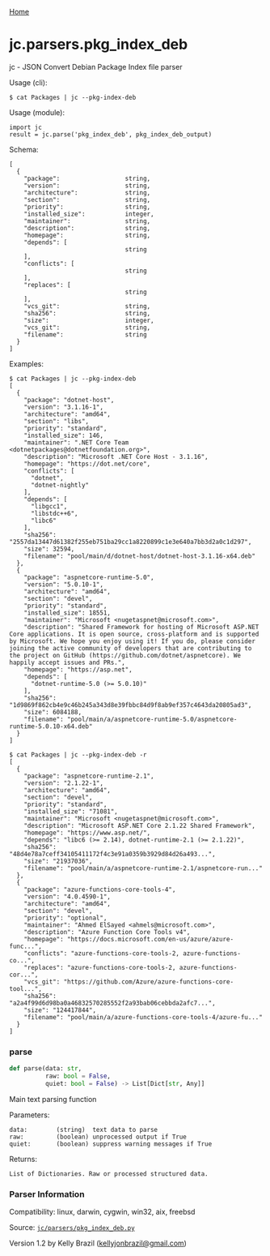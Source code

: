 [Home](https://kellyjonbrazil.github.io/jc/)
<a id="jc.parsers.pkg_index_deb"></a>

# jc.parsers.pkg_index_deb

jc - JSON Convert Debian Package Index file parser

Usage (cli):

    $ cat Packages | jc --pkg-index-deb

Usage (module):

    import jc
    result = jc.parse('pkg_index_deb', pkg_index_deb_output)

Schema:

    [
      {
        "package":                  string,
        "version":                  string,
        "architecture":             string,
        "section":                  string,
        "priority":                 string,
        "installed_size":           integer,
        "maintainer":               string,
        "description":              string,
        "homepage":                 string,
        "depends": [
                                    string
        ],
        "conflicts": [
                                    string
        ],
        "replaces": [
                                    string
        ],
        "vcs_git":                  string,
        "sha256":                   string,
        "size":                     integer,
        "vcs_git":                  string,
        "filename":                 string
      }
    ]

Examples:

    $ cat Packages | jc --pkg-index-deb
    [
      {
        "package": "dotnet-host",
        "version": "3.1.16-1",
        "architecture": "amd64",
        "section": "libs",
        "priority": "standard",
        "installed_size": 146,
        "maintainer": ".NET Core Team <dotnetpackages@dotnetfoundation.org>",
        "description": "Microsoft .NET Core Host - 3.1.16",
        "homepage": "https://dot.net/core",
        "conflicts": [
          "dotnet",
          "dotnet-nightly"
        ],
        "depends": [
          "libgcc1",
          "libstdc++6",
          "libc6"
        ],
        "sha256": "2557da13447d61382f255eb751ba29cc1a8220899c1e3e640a7bb3d2a0c1d297",
        "size": 32594,
        "filename": "pool/main/d/dotnet-host/dotnet-host-3.1.16-x64.deb"
      },
      {
        "package": "aspnetcore-runtime-5.0",
        "version": "5.0.10-1",
        "architecture": "amd64",
        "section": "devel",
        "priority": "standard",
        "installed_size": 18551,
        "maintainer": "Microsoft <nugetaspnet@microsoft.com>",
        "description": "Shared Framework for hosting of Microsoft ASP.NET Core applications. It is open source, cross-platform and is supported by Microsoft. We hope you enjoy using it! If you do, please consider joining the active community of developers that are contributing to the project on GitHub (https://github.com/dotnet/aspnetcore). We happily accept issues and PRs.",
        "homepage": "https://asp.net",
        "depends": [
          "dotnet-runtime-5.0 (>= 5.0.10)"
        ],
        "sha256": "1d9869f862cb4e9c46b245a343d8e39fbbc84d9f8ab9ef357c4643da20805ad3",
        "size": 6084188,
        "filename": "pool/main/a/aspnetcore-runtime-5.0/aspnetcore-runtime-5.0.10-x64.deb"
      }
    ]

    $ cat Packages | jc --pkg-index-deb -r
    [
      {
        "package": "aspnetcore-runtime-2.1",
        "version": "2.1.22-1",
        "architecture": "amd64",
        "section": "devel",
        "priority": "standard",
        "installed_size": "71081",
        "maintainer": "Microsoft <nugetaspnet@microsoft.com>",
        "description": "Microsoft ASP.NET Core 2.1.22 Shared Framework",
        "homepage": "https://www.asp.net/",
        "depends": "libc6 (>= 2.14), dotnet-runtime-2.1 (>= 2.1.22)",
        "sha256": "48d4e78a7ceff34105411172f4c3e91a0359b3929d84d26a493...",
        "size": "21937036",
        "filename": "pool/main/a/aspnetcore-runtime-2.1/aspnetcore-run..."
      },
      {
        "package": "azure-functions-core-tools-4",
        "version": "4.0.4590-1",
        "architecture": "amd64",
        "section": "devel",
        "priority": "optional",
        "maintainer": "Ahmed ElSayed <ahmels@microsoft.com>",
        "description": "Azure Function Core Tools v4",
        "homepage": "https://docs.microsoft.com/en-us/azure/azure-func...",
        "conflicts": "azure-functions-core-tools-2, azure-functions-co...",
        "replaces": "azure-functions-core-tools-2, azure-functions-cor...",
        "vcs_git": "https://github.com/Azure/azure-functions-core-tool...",
        "sha256": "a2a4f99d6d98ba0a46832570285552f2a93bab06cebbda2afc7...",
        "size": "124417844",
        "filename": "pool/main/a/azure-functions-core-tools-4/azure-fu..."
      }
    ]

<a id="jc.parsers.pkg_index_deb.parse"></a>

### parse

```python
def parse(data: str,
          raw: bool = False,
          quiet: bool = False) -> List[Dict[str, Any]]
```

Main text parsing function

Parameters:

    data:        (string)  text data to parse
    raw:         (boolean) unprocessed output if True
    quiet:       (boolean) suppress warning messages if True

Returns:

    List of Dictionaries. Raw or processed structured data.

### Parser Information
Compatibility:  linux, darwin, cygwin, win32, aix, freebsd

Source: [`jc/parsers/pkg_index_deb.py`](https://github.com/kellyjonbrazil/jc/blob/master/jc/parsers/pkg_index_deb.py)

Version 1.2 by Kelly Brazil (kellyjonbrazil@gmail.com)
